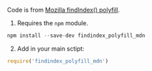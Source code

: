 Code is from [Mozilla findIndex() polyfill](https://developer.mozilla.org/en/docs/Web/JavaScript/Reference/Global_Objects/Array/findIndex).

1. Requires the `npm` module.

```js
npm install --save-dev findindex_polyfill_mdn
```

2. Add in your main sctipt:

```js
require('findindex_polyfill_mdn')
```
